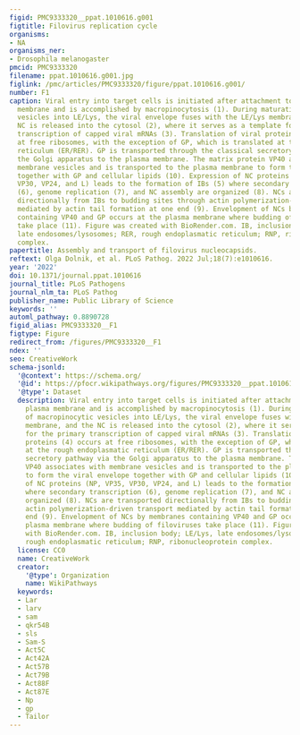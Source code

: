 ```yaml
---
figid: PMC9333320__ppat.1010616.g001
figtitle: Filovirus replication cycle
organisms:
- NA
organisms_ner:
- Drosophila melanogaster
pmcid: PMC9333320
filename: ppat.1010616.g001.jpg
figlink: /pmc/articles/PMC9333320/figure/ppat.1010616.g001/
number: F1
caption: Viral entry into target cells is initiated after attachment to the plasma
  membrane and is accomplished by macropinocytosis (1). During maturation of macropinocytic
  vesicles into LE/Lys, the viral envelope fuses with the LE/Lys membrane, and the
  NC is released into the cytosol (2), where it serves as a template for the primary
  transcription of capped viral mRNAs (3). Translation of viral proteins (4) occurs
  at free ribosomes, with the exception of GP, which is translated at the rough endoplasmatic
  reticulum (ER/RER). GP is transported through the classical secretory pathway via
  the Golgi apparatus to the plasma membrane. The matrix protein VP40 associates with
  membrane vesicles and is transported to the plasma membrane to form the viral envelope
  together with GP and cellular lipids (10). Expression of NC proteins (NP, VP35,
  VP30, VP24, and L) leads to the formation of IBs (5) where secondary transcription
  (6), genome replication (7), and NC assembly are organized (8). NCs are transported
  directionally from IBs to budding sites through actin polymerization-driven transport
  mediated by actin tail formation at one end (9). Envelopment of NCs by membranes
  containing VP40 and GP occurs at the plasma membrane where budding of filoviruses
  take place (11). Figure was created with BioRender.com. IB, inclusion body; LE/Lys,
  late endosomes/lysosomes; RER, rough endoplasmatic reticulum; RNP, ribonucleoprotein
  complex.
papertitle: Assembly and transport of filovirus nucleocapsids.
reftext: Olga Dolnik, et al. PLoS Pathog. 2022 Jul;18(7):e1010616.
year: '2022'
doi: 10.1371/journal.ppat.1010616
journal_title: PLoS Pathogens
journal_nlm_ta: PLoS Pathog
publisher_name: Public Library of Science
keywords: ''
automl_pathway: 0.8890728
figid_alias: PMC9333320__F1
figtype: Figure
redirect_from: /figures/PMC9333320__F1
ndex: ''
seo: CreativeWork
schema-jsonld:
  '@context': https://schema.org/
  '@id': https://pfocr.wikipathways.org/figures/PMC9333320__ppat.1010616.g001.html
  '@type': Dataset
  description: Viral entry into target cells is initiated after attachment to the
    plasma membrane and is accomplished by macropinocytosis (1). During maturation
    of macropinocytic vesicles into LE/Lys, the viral envelope fuses with the LE/Lys
    membrane, and the NC is released into the cytosol (2), where it serves as a template
    for the primary transcription of capped viral mRNAs (3). Translation of viral
    proteins (4) occurs at free ribosomes, with the exception of GP, which is translated
    at the rough endoplasmatic reticulum (ER/RER). GP is transported through the classical
    secretory pathway via the Golgi apparatus to the plasma membrane. The matrix protein
    VP40 associates with membrane vesicles and is transported to the plasma membrane
    to form the viral envelope together with GP and cellular lipids (10). Expression
    of NC proteins (NP, VP35, VP30, VP24, and L) leads to the formation of IBs (5)
    where secondary transcription (6), genome replication (7), and NC assembly are
    organized (8). NCs are transported directionally from IBs to budding sites through
    actin polymerization-driven transport mediated by actin tail formation at one
    end (9). Envelopment of NCs by membranes containing VP40 and GP occurs at the
    plasma membrane where budding of filoviruses take place (11). Figure was created
    with BioRender.com. IB, inclusion body; LE/Lys, late endosomes/lysosomes; RER,
    rough endoplasmatic reticulum; RNP, ribonucleoprotein complex.
  license: CC0
  name: CreativeWork
  creator:
    '@type': Organization
    name: WikiPathways
  keywords:
  - Lar
  - larv
  - sam
  - qkr54B
  - sls
  - Sam-S
  - Act5C
  - Act42A
  - Act57B
  - Act79B
  - Act88F
  - Act87E
  - Np
  - gp
  - Tailor
---
```


